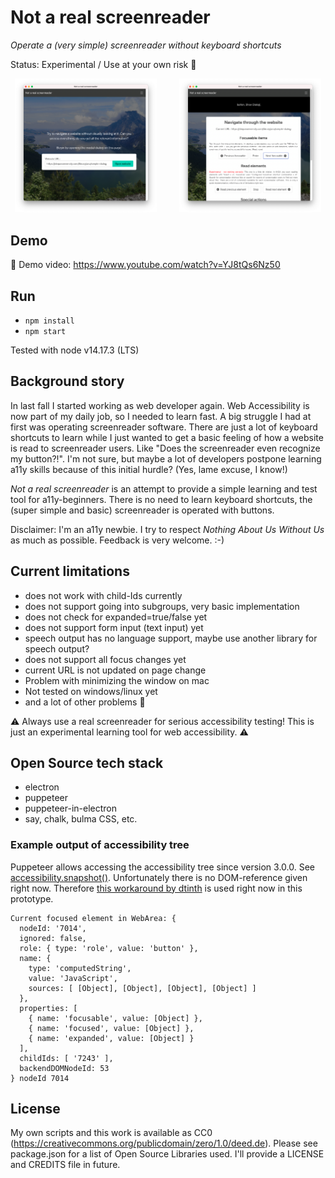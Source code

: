 # Not a real screenreader
*Operate a (very simple) screenreader without keyboard shortcuts*

Status: Experimental / Use at your own risk 👷

<p align="center">
  <img src="screenshot1.png" width="45%" alt="Screenshot of application window - form with website url">
&nbsp; &nbsp; &nbsp; &nbsp;
  <img src="screenshot2.png" width="45%" alt="Screenshot of control center window - buttons for next and previous focusable item, buttons for reading next or previous elements">
</p>

## Demo

🎥   Demo video: https://www.youtube.com/watch?v=YJ8tQs6Nz50

## Run

- `npm install`
- `npm start`

Tested with node v14.17.3 (LTS)

## Background story

In last fall I started working as web developer again. Web Accessibility is now part of my daily job, so I needed to learn fast. A big struggle I had at first was operating screenreader software. There are just a lot of keyboard shortcuts to learn while I just wanted to get a basic feeling of how a website is read to screenreader users. Like "Does the screenreader even recognize my button?!".  I'm not sure, but maybe a lot of developers postpone learning a11y skills because of this initial hurdle? (Yes, lame excuse, I know!)

*Not a real screenreader* is an attempt to provide a simple learning and test tool for a11y-beginners. There is no need to learn keyboard shortcuts, the (super simple and basic) screenreader is operated with buttons. 

Disclaimer: I'm an a11y newbie. I try to respect *Nothing About Us Without Us* as much as possible. Feedback is very welcome. :-)

## Current limitations

- does not work with child-Ids currently
- does not support going into subgroups, very basic implementation
- does not check for expanded=true/false yet
- does not support form input (text input) yet
- speech output has no language support, maybe use another library for speech output?
- does not support all focus changes yet
- current URL is not updated on page change
- Problem with minimizing the window on mac
- Not tested on windows/linux yet
- and a lot of other problems 😬

⚠️ Always use a real screenreader for serious accessibility testing! This is just an experimental learning tool for web accessibility. ⚠️

## Open Source tech stack

- electron
- puppeteer
- puppeteer-in-electron
- say, chalk, bulma CSS, etc.

### Example output of accessibility tree

Puppeteer allows accessing the accessibility tree since version 3.0.0. See [accessibility.snapshot()](https://pptr.dev/#?product=Puppeteer&version=v9.1.1&show=api-class-accessibility). Unfortunately there is no DOM-reference given right now. Therefore [this workaround by dtinth](https://github.com/puppeteer/puppeteer/issues/3641#issuecomment-655639166) is used right now in this prototype.

```
Current focused element in WebArea: {
  nodeId: '7014',
  ignored: false,
  role: { type: 'role', value: 'button' },
  name: {
    type: 'computedString',
    value: 'JavaScript',
    sources: [ [Object], [Object], [Object], [Object] ]
  },
  properties: [
    { name: 'focusable', value: [Object] },
    { name: 'focused', value: [Object] },
    { name: 'expanded', value: [Object] }
  ],
  childIds: [ '7243' ],
  backendDOMNodeId: 53
} nodeId 7014
```

## License

My own scripts and this work is available as CC0 (https://creativecommons.org/publicdomain/zero/1.0/deed.de). Please see package.json for a list of Open Source Libraries used. I'll provide a LICENSE and CREDITS file in future.
